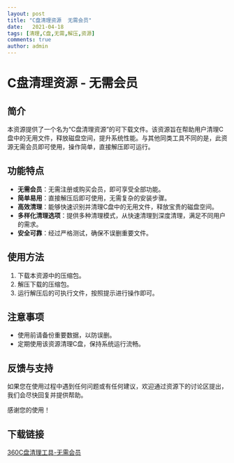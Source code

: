 ```yaml
---
layout: post
title: "C盘清理资源  无需会员"
date:   2021-04-18
tags: [清理,C盘,无需,解压,资源]
comments: true
author: admin
---
```

# C盘清理资源 - 无需会员

## 简介
本资源提供了一个名为“C盘清理资源”的可下载文件。该资源旨在帮助用户清理C盘中的无用文件，释放磁盘空间，提升系统性能。与其他同类工具不同的是，此资源无需会员即可使用，操作简单，直接解压即可运行。

## 功能特点
- **无需会员**：无需注册或购买会员，即可享受全部功能。
- **简单易用**：直接解压后即可使用，无需复杂的安装步骤。
- **高效清理**：能够快速识别并清理C盘中的无用文件，释放宝贵的磁盘空间。
- **多样化清理选项**：提供多种清理模式，从快速清理到深度清理，满足不同用户的需求。
- **安全可靠**：经过严格测试，确保不误删重要文件。

## 使用方法
1. 下载本资源中的压缩包。
2. 解压下载的压缩包。
3. 运行解压后的可执行文件，按照提示进行操作即可。

## 注意事项
- 使用前请备份重要数据，以防误删。
- 定期使用该资源清理C盘，保持系统运行流畅。

## 反馈与支持
如果您在使用过程中遇到任何问题或有任何建议，欢迎通过资源下的讨论区提出，我们会尽快回复并提供帮助。

感谢您的使用！

## 下载链接

[360C盘清理工具-无需会员](https://pan.quark.cn/s/b7b14570af53)